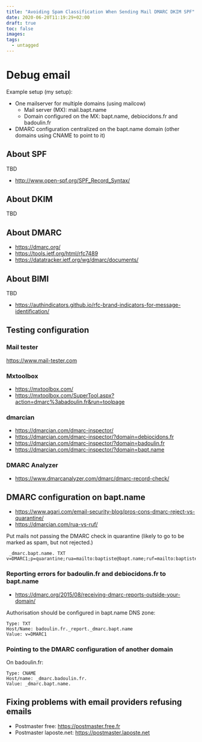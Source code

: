 ```yaml
---
title: "Avoiding Spam Classification When Sending Mail DMARC DKIM SPF"
date: 2020-06-20T11:19:29+02:00
draft: true
toc: false
images:
tags: 
  - untagged
---
```


# Debug email

Example setup (my setup):

- One mailserver for multiple domains (using mailcow)
  - Mail server (MX): mail.bapt.name
  - Domain configured on the MX: bapt.name, debiocidons.fr and badoulin.fr
- DMARC configuration centralized on the bapt.name domain (other domains using CNAME to point to it)

## About SPF

TBD
- http://www.open-spf.org/SPF_Record_Syntax/

## About DKIM

TBD

## About DMARC

- https://dmarc.org/
- https://tools.ietf.org/html/rfc7489
- https://datatracker.ietf.org/wg/dmarc/documents/

## About BIMI

TBD
- https://authindicators.github.io/rfc-brand-indicators-for-message-identification/

## Testing configuration

### Mail tester

https://www.mail-tester.com

### Mxtoolbox

- https://mxtoolbox.com/
- https://mxtoolbox.com/SuperTool.aspx?action=dmarc%3abadoulin.fr&run=toolpage

### dmarcian

- https://dmarcian.com/dmarc-inspector/
- https://dmarcian.com/dmarc-inspector/?domain=debiocidons.fr
- https://dmarcian.com/dmarc-inspector/?domain=badoulin.fr
- https://dmarcian.com/dmarc-inspector/?domain=bapt.name

### DMARC Analyzer

- https://www.dmarcanalyzer.com/dmarc/dmarc-record-check/

## DMARC configuration on bapt.name

- https://www.agari.com/email-security-blog/pros-cons-dmarc-reject-vs-quarantine/
- https://dmarcian.com/rua-vs-ruf/

Put mails not passing the DMARC check in quarantine (likely to go to be marked as spam, but not rejected.)

```
 _dmarc.bapt.name. TXT v=DMARC1;p=quarantine;rua=mailto:baptiste@bapt.name;ruf=mailto:baptiste@bapt.name;
```

### Reporting errors for badoulin.fr and debiocidons.fr to bapt.name

- https://dmarc.org/2015/08/receiving-dmarc-reports-outside-your-domain/

Authorisation should be configured in bapt.name DNS zone:

```
Type: TXT
Host/Name: badoulin.fr._report._dmarc.bapt.name
Value: v=DMARC1
```

### Pointing to the DMARC configuration of another domain

On badoulin.fr:

```
Type: CNAME
Host/name: _dmarc.badoulin.fr.
Value: _dmarc.bapt.name.
```

## Fixing problems with email providers refusing emails

- Postmaster free: https://postmaster.free.fr
- Postmaster laposte.net: https://postmaster.laposte.net
